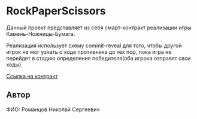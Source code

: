 # RockPaperScissors

Данный проект представляет из себя смарт-контракт реализации игры Камень-Ножницы-Бумага.

Реализация использует схему commit-reveal для того, чтобы другой игрок не мог узнать о ходе противника до
тех пор, пока игра не перейдет в стадию определения победителя(оба игрока отправят свои ходы)

[Ссылка на контракт](https://goerli.etherscan.io/address/0x96b8780e4f66c12efdd9c22a9cc2356b428ed72d)

## Автор

ФИО: Романцов Николай Сергеевич